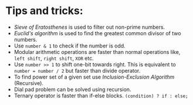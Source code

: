 # Tips and tricks:
- _Sieve of Eratosthenes_ is used to filter out non-prime numbers.
- _Euclid's algorithm_ is used to find the greatest common divisor of two numbers.
- Use ```number & 1``` to check if the number is odd.
- Modular arithmetic operations are faster than normal operations like, ```left shift```, ```right shift```, ```XOR``` etc.
- Use ```number >> 1``` to shift one-bit towards right. This is equivalent to ```number = number / 2``` but faster than divide operator.
- To find power set of a given set use _Inclusion-Exclusion Algorithm_ (Recursive).
- Dial pad problem can be solved using recursion.
- Ternary operator is faster than if-else blocks. ```(condition) ? if : else;```

